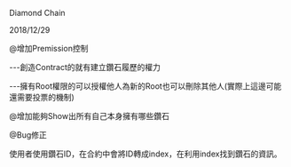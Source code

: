 Diamond Chain


2018/12/29


@增加Premission控制


  ---創造Contract的就有建立鑽石履歷的權力
  
  
  ---擁有Root權限的可以授權他人為新的Root也可以刪除其他人(實際上這邊可能還需要投票的機制)
  
@增加能夠Show出所有自己本身擁有哪些鑽石

@Bug修正


使用者使用鑽石ID，在合約中會將ID轉成index，在利用index找到鑽石的資訊。


